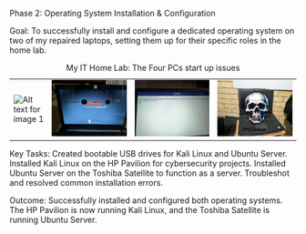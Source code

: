 Phase 2: Operating System Installation & Configuration

Goal: To successfully install and configure a dedicated operating system on two of my repaired laptops, setting them up for their specific roles in the home lab.
<table>
    <caption>My IT Home Lab: The Four PCs start up issues</caption>
  <tr>
    <td>
      <img src="images/ss.jfif" width="100%" alt="Alt text for image 1">
    </td>
    <td>
      <img src="images/p1.7.jfif" width="100%" alt="Alt text for image 2">
    </td>
    <td>
      <img src="images/p1.9.jfif" width="100%" alt="Alt text for image 3">
    </td>
    <td>
      <img src="images/dead.jfif" width="100%" alt="Alt text for image 4">
    </td>
  </tr>
</table>
Key Tasks: Created bootable USB drives for Kali Linux and Ubuntu Server. Installed Kali Linux on the HP Pavilion for cybersecurity projects. Installed Ubuntu Server on the Toshiba Satellite to function as a server. Troubleshot and resolved common installation errors.

Outcome: Successfully installed and configured both operating systems. The HP Pavilion is now running Kali Linux, and the Toshiba Satellite is running Ubuntu Server.
